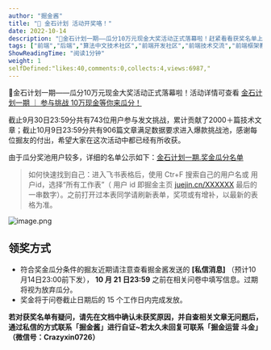 ```yaml
---
author: "掘金酱"
title: "📢 金石计划 活动开奖咯！"
date: 2022-10-14
description: "🎉金石计划一期——瓜分10万元现金大奖活动正式落幕啦！赶紧看看获奖名单上是否有你吧！点击查看"
tags: ["前端","后端","算法中文技术社区","前端开发社区","前端技术交流","前端框架教程","JavaScript 学习资源","CSS 技巧与最佳实践","HTML5 最新动态","前端工程师职业发展","开源前端项目","前端技术趋势"]
ShowReadingTime: "阅读1分钟"
weight: 1
selfDefined:"likes:40,comments:0,collects:4,views:6987,"
---
```

🎉金石计划一期——瓜分10万元现金大奖活动正式落幕啦！活动详情可查看 [金石计划一期 ｜ 参与挑战 10万现金等你来瓜分！](https://juejin.cn/post/7138637426922094605 "https://juejin.cn/post/7138637426922094605")

截止9月30日23:59分共有743位用户参与发文挑战，累计贡献了2000＋篇技术文章；截止10月9日23:59分共有906篇文章满足数据要求进入爆款挑战池，感谢每位掘友的付出，希望大家在这次活动中都已经有所收获。

由于瓜分奖池用户较多，详细的名单公示如下：[金石计划一期.奖金瓜分名单](https://bytedance.feishu.cn/sheets/shtcnOQze3aHdDUqGYQKRSa6sPb "https://bytedance.feishu.cn/sheets/shtcnOQze3aHdDUqGYQKRSa6sPb")

> 如何快速找到自己：进入飞书表格后，使用 Ctr+F 搜索自己的用户名或 用户id，选择“所有工作表”（ 用户 id 即掘金主页 [juejin.cn/XXXXXX](https://juejin.cn/XXXXXX "https://juejin.cn/XXXXXX") 最后的一串数字）。之前打开过本表同学请刷新表单，奖项或有增补，以最新的表格为准。

![image.png](/images/jueJin/9f02b4a1f4aa473.png)

领奖方式
----

*   符合奖金瓜分条件的掘友近期请注意查看掘金酱发送的 **\[私信消息\]** （预计10月14日23:00前下发）， **10 月 21 日23:59** 之前在相关问卷中填写信息。过期将视为放弃瓜分。
*   奖金将于问卷截止日期后的 15 个工作日内完成发放。

**若对获奖名单有疑问，请先在文档中确认未获奖原因，并自查相关文章无问题后，通过私信的方式联系「掘金酱」进行自证~若太久未回复可联系「掘金运营 斗金」（微信号：Crazyxin0726）**